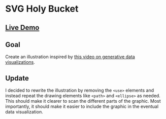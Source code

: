 # SVG Holy Bucket

## [Live Demo](https://codepen.io/borntofrappe/full/abbQgOp)

## Goal

Create an illustration inspired by [this video on generative data visualizations](https://www.learnwithjason.dev/generative-data-visualization-design-and-planning).


## Update

I decided to rewrite the illustration by removing the `<use>` elements and instead repeat the drawing elements like `<path>` and `<ellipse>` as needed. This should make it clearer to scan the different parts of the graphic. Most importantly, it should make it easier to include the graphic in the eventual data visualization.